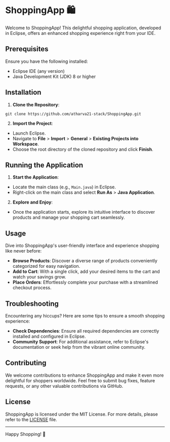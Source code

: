 # ShoppingApp 🛍️

Welcome to ShoppingApp! This delightful shopping application, developed in Eclipse, offers an enhanced shopping experience right from your IDE.

## Prerequisites

Ensure you have the following installed:
- Eclipse IDE (any version)
- Java Development Kit (JDK) 8 or higher

## Installation

1. **Clone the Repository**:
```
git clone https://github.com/atharva21-stack/ShoppingApp.git
```
2. **Import the Project**:
- Launch Eclipse.
- Navigate to **File** > **Import** > **General** > **Existing Projects into Workspace**.
- Choose the root directory of the cloned repository and click **Finish**.

## Running the Application

1. **Start the Application**:
- Locate the main class (e.g., `Main.java`) in Eclipse.
- Right-click on the main class and select **Run As** > **Java Application**.

2. **Explore and Enjoy**:
- Once the application starts, explore its intuitive interface to discover products and manage your shopping cart seamlessly.

## Usage

Dive into ShoppingApp's user-friendly interface and experience shopping like never before:
- **Browse Products**: Discover a diverse range of products conveniently categorized for easy navigation.
- **Add to Cart**: With a single click, add your desired items to the cart and watch your savings grow.
- **Place Orders**: Effortlessly complete your purchase with a streamlined checkout process.

## Troubleshooting

Encountering any hiccups? Here are some tips to ensure a smooth shopping experience:
- **Check Dependencies**: Ensure all required dependencies are correctly installed and configured in Eclipse.
- **Community Support**: For additional assistance, refer to Eclipse's documentation or seek help from the vibrant online community.

## Contributing

We welcome contributions to enhance ShoppingApp and make it even more delightful for shoppers worldwide. Feel free to submit bug fixes, feature requests, or any other valuable contributions via GitHub.

## License

ShoppingApp is licensed under the MIT License. For more details, please refer to the [LICENSE](LICENSE) file.

---

Happy Shopping! 🎉


